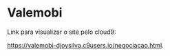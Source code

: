# Valemobi

Link para visualizar o site pelo cloud9:

https://valemobi-djoysilva.c9users.io/negociacao.html.


